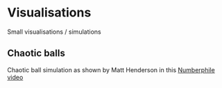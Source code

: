 # Visualisations
Small visualisations / simulations

## Chaotic balls
Chaotic ball simulation as shown by Matt Henderson in this [Numberphile video](https://www.youtube.com/watch?v=6z4qRhpBIyA)
